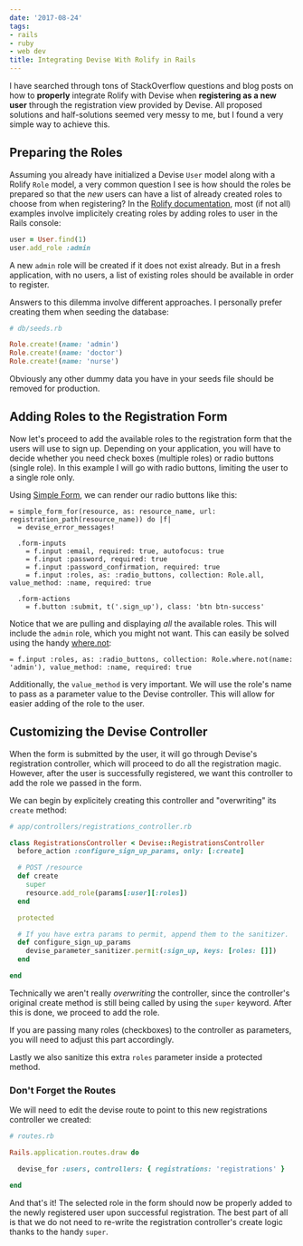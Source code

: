 ```yaml
---
date: '2017-08-24'
tags:
- rails
- ruby
- web dev
title: Integrating Devise With Rolify in Rails
---
```


I have searched through tons of StackOverflow questions and blog posts on how to **properly** integrate Rolify with Devise when **registering as a new user** through the registration view provided by Devise. All proposed solutions and half-solutions seemed very messy to me, but I found a very simple way to achieve this.

## Preparing the Roles

Assuming you already have initialized a Devise `User` model along with a Rolify `Role` model, a very common question I see is how should the roles be prepared so that the *new* users can have a list of already created roles to choose from when registering? In the [Rolify documentation](https://github.com/RolifyCommunity/rolify), most (if not all) examples involve implicitely creating roles by adding roles to user in the Rails console:

```ruby
user = User.find(1)
user.add_role :admin
```

A new `admin` role will be created if it does not exist already. But in a fresh application, with no users, a list of existing roles should be available in order to register.

Answers to this dilemma involve different approaches. I personally prefer creating them when seeding the database:

```ruby
# db/seeds.rb

Role.create!(name: 'admin')
Role.create!(name: 'doctor')
Role.create!(name: 'nurse')
```

<!--more-->

Obviously any other dummy data you have in your seeds file should be removed for production.

## Adding Roles to the Registration Form

Now let's proceed to add the available roles to the registration form that the users will use to sign up. Depending on your application, you will have to decide whether you need check boxes (multiple roles) or radio buttons (single role). In this example I will go with radio buttons, limiting the user to a single role only.

Using [Simple Form](https://github.com/plataformatec/simple_form), we can render our radio buttons like this:

```haml
= simple_form_for(resource, as: resource_name, url: registration_path(resource_name)) do |f|
  = devise_error_messages!

  .form-inputs
    = f.input :email, required: true, autofocus: true
    = f.input :password, required: true
    = f.input :password_confirmation, required: true
    = f.input :roles, as: :radio_buttons, collection: Role.all, value_method: :name, required: true

  .form-actions
    = f.button :submit, t('.sign_up'), class: 'btn btn-success'
```

Notice that we are pulling and displaying *all* the available roles. This will include the `admin` role, which you might not want. This can easily be solved using the handy [where.not](https://robots.thoughtbot.com/activerecords-wherenot):

```haml
= f.input :roles, as: :radio_buttons, collection: Role.where.not(name: 'admin'), value_method: :name, required: true
```

Additionally, the `value_method` is very important. We will use the role's name to pass as a parameter value to the Devise controller. This will allow for easier adding of the role to the user.

## Customizing the Devise Controller

When the form is submitted by the user, it will go through Devise's registration controller, which will proceed to do all the registration magic. However, after the user is successfully registered, we want this controller to add the role we passed in the form.

We can begin by explicitely creating this controller and "overwriting" its `create` method:

```ruby
# app/controllers/registrations_controller.rb

class RegistrationsController < Devise::RegistrationsController
  before_action :configure_sign_up_params, only: [:create]

  # POST /resource
  def create
    super
    resource.add_role(params[:user][:roles])
  end

  protected

  # If you have extra params to permit, append them to the sanitizer.
  def configure_sign_up_params
    devise_parameter_sanitizer.permit(:sign_up, keys: [roles: []])
  end

end
```

Technically we aren't really *overwriting* the controller, since the controller's original create method is still being called by using the `super` keyword. After this is done, we proceed to add the role.

If you are passing many roles (checkboxes) to the controller as parameters, you will need to adjust this part accordingly.

Lastly we also sanitize this extra `roles` parameter inside a protected method.

### Don't Forget the Routes

We will need to edit the devise route to point to this new registrations controller we created:

```ruby
# routes.rb

Rails.application.routes.draw do

  devise_for :users, controllers: { registrations: 'registrations' }

end

```

And that's it! The selected role in the form should now be properly added to the newly registered user upon successful registration. The best part of all is that we do not need to re-write the registration controller's create logic thanks to the handy `super`.